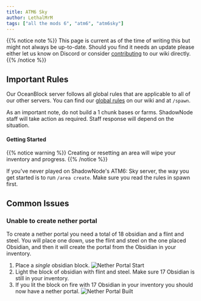 ```yaml
---
title: ATM6 Sky
author: LethalMrM
tags: ["all the mods 6", "atm6", "atm6sky"]
---
```


{{% notice note %}}
This page is current as of the time of writing this but might not always be up-to-date. Should you find it needs an update please either let us know on Discord or consider [contributing](/home/guides/contributing) to our wiki directly.
{{% /notice %}}

## Important Rules

Our OceanBlock server follows all global rules that are applicable to all of our other servers. You can find our [global rules](/rules) on our wiki and at `/spawn`.

As an important note, do not build a 1 chunk bases or farms. ShadowNode staff will take action as required. Staff response will depend on the situation.

#### Getting Started

{{% notice warning %}}
Creating or resetting an area will wipe your inventory and progress.
{{% /notice %}}

If you've never played on ShadowNode's ATM6: Sky server, the way you get started is to run `/area create`. Make sure you read the rules in spawn first.

## Common Issues

### Unable to create nether portal
To create a nether portal you need a total of 18 obsidian and a flint and steel. You will place one down, use the flint and steel on the one placed Obsidian, and then it will create the portal from the Obsidian in your inventory.

1. Place a *single* obsidian block.
![Nether Portal Start](/assets/images/modpacks/atm6sky/nether_portal_1.png)
2. Light the block of obsidian with flint and steel. Make sure 17 Obsidian is still in your inventory.
3. If you lit the block on fire with 17 Obsidian in your inventory you should now have a nether portal.
![Nether Portal Built](/assets/images/modpacks/atm6sky/nether_portal_2.png)

